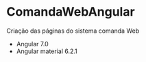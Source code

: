 # ComandaWebAngular

Criação das páginas do sistema comanda Web

- Angular 7.0
- Angular material 6.2.1
